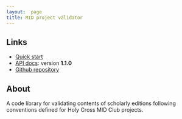 ```yaml
---
layout:  page
title: MID project validator
---
```



## Links


-   [Quick start](quick)
-   [API docs](api/edu/holycross/shot/mid/validator/index.html):  version **1.1.0**
-   [Github repository](https://github.com/HCMID/projectvalidator)


## About

A code library for validating contents of scholarly editions following conventions defined for Holy Cross  MID Club projects.
